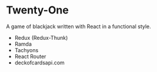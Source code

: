 # Twenty-One

A game of blackjack written with React in a functional style.

* Redux (Redux-Thunk)
* Ramda
* Tachyons
* React Router
* deckofcardsapi.com
